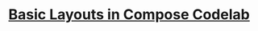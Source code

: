 # [Basic Layouts in Compose Codelab](https://developer.android.com/codelabs/jetpack-compose-layouts)
